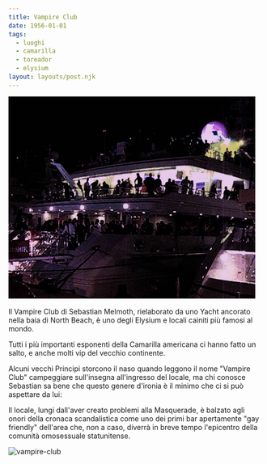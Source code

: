```yaml
---
title: Vampire Club
date: 1956-01-01
tags:
  - luoghi
  - camarilla
  - toreador
  - elysium
layout: layouts/post.njk
---
```


![vampire-club](/img/vampire-club.jpg)

Il Vampire Club di Sebastian Melmoth, rielaborato da uno Yacht ancorato nella baia di North Beach, è uno degli Elysium e locali cainiti più famosi al mondo.

Tutti i più importanti esponenti della Camarilla americana ci hanno fatto un salto, e anche molti vip del vecchio continente.

Alcuni vecchi Principi storcono il naso quando leggono il nome "Vampire Club" campeggiare sull'insegna all'ingresso del locale, ma chi conosce Sebastian sa bene che questo genere d'ironia è il minimo che ci si può aspettare da lui:

Il locale, lungi dall'aver creato problemi alla Masquerade, è balzato agli onori della cronaca scandalistica come uno dei primi bar apertamente "gay friendly" dell'area che, non a caso, diverrà in breve tempo l'epicentro della comunità omosessuale statunitense.

![vampire-club](https://media-cdn.tripadvisor.com/media/photo-s/01/d9/42/ec/the-yacht-club-at-night.jpg)